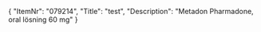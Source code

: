 {
  "ItemNr": "079214",
  "Title": "test",
  "Description": "Metadon Pharmadone, oral lösning 60 mg"
}